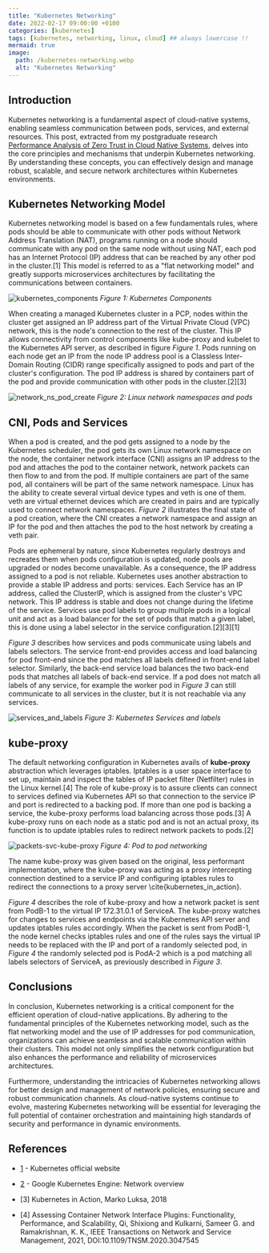 ```yaml
---
title: "Kubernetes Networking"
date: 2022-02-17 09:00:00 +0100
categories: [kubernetes]
tags: [kubernetes, networking, linux, cloud] ## always lowercase !!
mermaid: true
image:
  path: /kubernetes-networking.webp
  alt: "Kubernetes Networking"
---
```


## Introduction
Kubernetes networking is a fundamental aspect of cloud-native systems, enabling seamless communication between pods, services, and external resources. This post, extracted from my postgraduate research [Performance Analysis of Zero Trust in Cloud Native Systems](https://sword.cit.ie/allthe/546/), delves into the core principles and mechanisms that underpin Kubernetes networking. By understanding these concepts, you can effectively design and manage robust, scalable, and secure network architectures within Kubernetes environments.

## Kubernetes Networking Model
Kubernetes networking model is based on a few fundamentals rules, where pods should be able to communicate with other pods without Network Address Translation (NAT), programs running on a node should communicate with any pod on the same node without using NAT, each pod has an Internet Protocol (IP) address that can be reached by any other pod in the cluster.[1] This model is referred to as a "flat networking model" and greatly supports microservices architectures by facilitating the communications between containers.

![kubernetes_components](/kubernetes_components.webp)
_Figure 1: Kubernetes Components_


When creating a managed Kubernetes cluster in a PCP, nodes within the cluster get assigned an IP address part of the Virtual Private Cloud (VPC) network, this is the node's connection to the rest of the cluster. This IP allows connectivity from control components like kube-proxy and kubelet to the Kubernetes API server, as described in figure _Figure 1_. Pods running on each node get an IP from the node IP address pool is a Classless Inter-Domain Routing (CIDR) range specifically assigned to pods and part of the cluster's configuration. The pod IP address is shared by containers part of the pod and provide communication with other pods in the cluster.[2][3]

![network_ns_pod_create](/network_ns_pod_create.webp)
_Figure 2: Linux network namespaces and pods_

## CNI, Pods and Services
When a pod is created, and the pod gets assigned to a node by the Kubernetes scheduler, the pod gets its own Linux network namespace on the node, the container network interface (CNI) assigns an IP address to the pod and attaches the pod to the container network, network packets can then flow to and from the pod. If multiple containers are part of the same pod, all containers will be part of the same network namespace. Linux has the ability to create several virtual device types and veth is one of them. veth are virtual ethernet devices which are created in pairs and are typically used to connect network namespaces. _Figure 2_ illustrates the final state of a pod creation, where the CNI creates a network namespace and assign an IP for the pod and then attaches the pod to the host network by creating a veth pair.

Pods are ephemeral by nature, since Kubernetes regularly destroys and recreates them when pods configuration is updated, node pools are upgraded or nodes become unavailable. As a consequence, the IP address assigned to a pod is not reliable. Kubernetes uses another abstraction to provide a stable IP address and ports: services. Each Service has an IP address, called the ClusterIP, which is assigned from the cluster's VPC network. This IP address is stable and does not change during the lifetime of the service. Services use pod labels to group multiple pods in a logical unit and act as a load balancer for the set of pods that match a given label, this is done using a label selector in the service configuration.[2][3][1]

_Figure 3_ describes how services and pods communicate using labels and labels selectors. The service front-end provides access and load balancing for pod front-end since the pod matches all labels defined in front-end label selector. Similarly, the back-end service load balances the two back-end pods that matches all labels of back-end service. If a pod does not match all labels of any service, for example the worker pod in _Figure 3_ can still communicate to all services in the cluster, but it is not reachable via any services.

![services_and_labels](/services_and_labels.webp)
_Figure 3: Kubernetes Services and labels_

## kube-proxy
The default networking configuration in Kubernetes avails of **kube-proxy** abstraction which leverages iptables. Iptables is a user space interface to set up, maintain and inspect the tables of IP packet filter (Netfilter) rules in the Linux kernel.[4] The role of kube-proxy is to assure clients can connect to services defined via Kubernetes API so that connection to the service IP and port is redirected to a backing pod. If more than one pod is backing a service, the kube-proxy performs load balancing across those pods.[3] A kube-proxy runs on each node as a static pod and is not an actual proxy, its function is to update iptables rules to redirect network packets to pods.[2]

![packets-svc-kube-proxy](/packets-svc-kube-proxy.webp)
_Figure 4: Pod to pod networking_

The name kube-proxy was given based on the original, less performant implementation, where the kube-proxy was acting as a proxy intercepting connection destined to a service IP and configuring iptables rules to redirect the connections to a proxy server \cite{kubernetes_in_action}.

_Figure 4_ describes the role of kube-proxy and how a network packet is sent from PodB-1 to the virtual IP 172.31.0.1 of ServiceA. The kube-proxy watches for changes to services and endpoints via the Kubernetes API server and updates iptables rules accordingly. When the packet is sent from PodB-1, the node kernel checks iptables rules and one of the rules says the virtual IP needs to be replaced with the IP and port of a randomly selected pod, in _Figure 4_ the randomly selected pod is PodA-2 which is a pod matching all labels selectors of ServiceA, as previously described in _Figure 3_.

## Conclusions
In conclusion, Kubernetes networking is a critical component for the efficient operation of cloud-native applications. By adhering to the fundamental principles of the Kubernetes networking model, such as the flat networking model and the use of IP addresses for pod communication, organizations can achieve seamless and scalable communication within their clusters. This model not only simplifies the network configuration but also enhances the performance and reliability of microservices architectures.

Furthermore, understanding the intricacies of Kubernetes networking allows for better design and management of network policies, ensuring secure and robust communication channels. As cloud-native systems continue to evolve, mastering Kubernetes networking will be essential for leveraging the full potential of container orchestration and maintaining high standards of security and performance in dynamic environments.

## References

- [1](https://kubernetes.io/) - Kubernetes official website 

- [2](https://cloud.google.com/kubernetes-engine/docs/concepts/network-overview) - Google Kubernetes Engine: Network overview

- [3] Kubernetes in Action, Marko Luksa, 2018

- [4] Assessing Container Network Interface Plugins: Functionality, Performance, and Scalability, Qi, Shixiong and Kulkarni, Sameer G. and Ramakrishnan, K. K., IEEE Transactions on Network and Service Management, 2021, DOI:10.1109/TNSM.2020.3047545